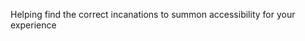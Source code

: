 Helping find the correct incanations to summon accessibility for your experience

<term-search></term-search>